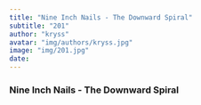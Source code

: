 ```yaml
---
title: "Nine Inch Nails - The Downward Spiral"
subtitle: "201"
author: "kryss"
avatar: "img/authors/kryss.jpg"
image: "img/201.jpg"
date:
---
```


### Nine Inch Nails - The Downward Spiral
